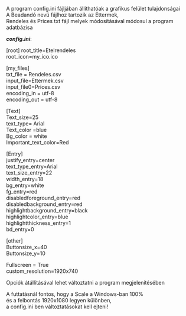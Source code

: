 A program config.ini fájljában állíthatóak a grafikus felület tulajdonságai \
A Beadandó nevü fájlhoz tartozik az Ettermek,\
Rendeles és Prices txt fájl melyek módosításával módosul a program adatbázisa

***config.ini***:


[root]
root_title=Etelrendeles\
root_icon=my_ico.ico

[my_files]\
txt_file = Rendeles.csv\
input_file=Ettermek.csv\
input_file0=Prices.csv\
encoding_in = utf-8\
encoding_out = utf-8

[Text]\
Text_size=25\
text_type= Arial\
Text_color =blue\
Bg_color = white\
Important_text_color=Red

[Entry]\
justify_entry=center\
text_type_entry=Arial\
text_size_entry=22\
width_entry=18\
bg_entry=white\
fg_entry=red\
disabledforeground_entry=red\
disabledbackground_entry=red\
highlightbackground_entry=black\
highlightcolor_entry=blue\
highlightthickness_entry=1\
bd_entry=0

[other]\
Buttonsize_x=40\
Buttonsize_y=10

Fullscreen = True\
custom_resolution=1920x740


Opciók átállításával lehet változtatni a program megjelenítésében

A futtatásnál fontos, hogy a Scale a Windows-ban 100%\
és a felbontás 1920x1080 legyen különben,\
a config.ini ben változtatásokat kell ejteni!
